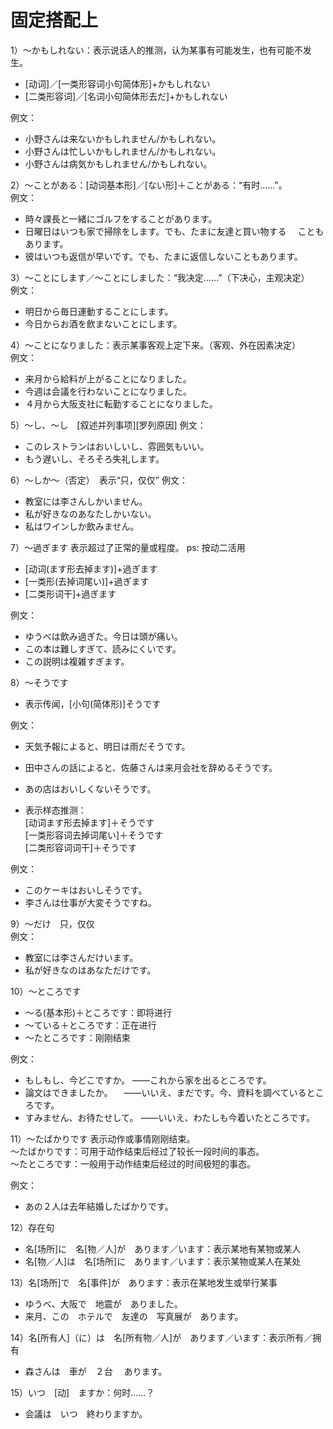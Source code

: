固定搭配上
==========
1）～かもしれない：表示说话人的推测，认为某事有可能发生，也有可能不发生。
+ [动词]／[一类形容词小句简体形]+かもしれない
+ [二类形容词]／[名词小句简体形去だ]+かもしれない

例文：
+ 小野さんは来ないかもしれません/かもしれない。
+ 小野さんは忙しいかもしれません/かもしれない。
+ 小野さんは病気かもしれません/かもしれない。

2）～ことがある：[动词基本形]／[ない形]＋ことがある：“有时……”。    
例文：
+ 時々課長と一緒にゴルフをすることがあります。
+ 日曜日はいつも家で掃除をします。でも、たまに友達と買い物する
  　こともあります。
+ 彼はいつも返信が早いです。でも、たまに返信しないこともあります。

3）～ことにします／～ことにしました：“我决定……”（下决心，主观决定）  
例文：
+ 明日から毎日運動することにします。
+ 今日からお酒を飲まないことにします。

4）～ことになりました：表示某事客观上定下来。（客观、外在因素决定）  
例文：  
+ 来月から給料が上がることになりました。
+ 今週は会議を行わないことになりました。
+ ４月から大阪支社に転勤することになりました。

5）～し、～し　[叙述并列事项][罗列原因]
例文：
+ このレストランはおいしいし、雰囲気もいい。
+ もう遅いし、そろそろ失礼します。

6）～しか～（否定）　表示“只，仅仅”
例文：
+ 教室には李さんしかいません。
+ 私が好きなのあなたしかいない。
+ 私はワインしか飲みません。

7）～過ぎます  表示超过了正常的量或程度。 ps: 按动二活用
+ [动词(ます形去掉ます)]+過ぎます  
+ [一类形(去掉词尾い)]+過ぎます  
+ [二类形词干]+過ぎます  

例文：
+ ゆうべは飲み過ぎた。今日は頭が痛い。
+ この本は難しすぎて、読みにくいです。
+ この説明は複雑すぎます。

8）～そうです
+ 表示传闻，[小句(简体形)]そうです  

例文：  
+ 天気予報によると、明日は雨だそうです。  
+ 田中さんの話によると、佐藤さんは来月会社を辞めるそうです。
+ あの店はおいしくないそうです。

+ 表示样态推测：  
[动词ます形去掉ます]＋そうです  
[一类形容词去掉词尾い]＋そうです  
[二类形容词词干]＋そうです  

例文：  
+ このケーキはおいしそうです。  
+ 李さんは仕事が大変そうですね。

9）～だけ　只，仅仅  
例文：
+ 教室には李さんだけいます。
+ 私が好きなのはあなただけです。

10）～ところです
+ ～る(基本形)＋ところです：即将进行
+ ～ている＋ところです：正在进行
+ ～たところです：刚刚结束

例文：
+ もしもし、今どこですか。 ——これから家を出るところです。
+ 論文はできましたか。 　——いいえ、まだです。今、資料を調べているところです。
+ すみません、お待たせして。 ——いいえ、わたしも今着いたところです。

11）～たばかりです 表示动作或事情刚刚结束。  
～たばかりです：可用于动作结束后经过了较长一段时间的事态。  
～たところです：一般用于动作结束后经过的时间极短的事态。  

例文：
+ あの２人は去年結婚したばかりです。

12）存在句
+ 名[场所]に　名[物／人]が　あります／います：表示某地有某物或某人
+ 名[物／人]は　名[场所]に　あります／います：表示某物或某人在某处

13）名[场所]で　名[事件]が　あります：表示在某地发生或举行某事
+ ゆうべ、大阪で　地震が　ありました。
+ 来月、この　ホテルで　友達の　写真展が　あります。

14）名[所有人]（に）は　名[所有物／人]が　あります／います：表示所有／拥有
+ 森さんは　車が　２台 　あります。

15）いつ　[动]　ますか：何时……？
+ 会議は　いつ　終わりますか。


